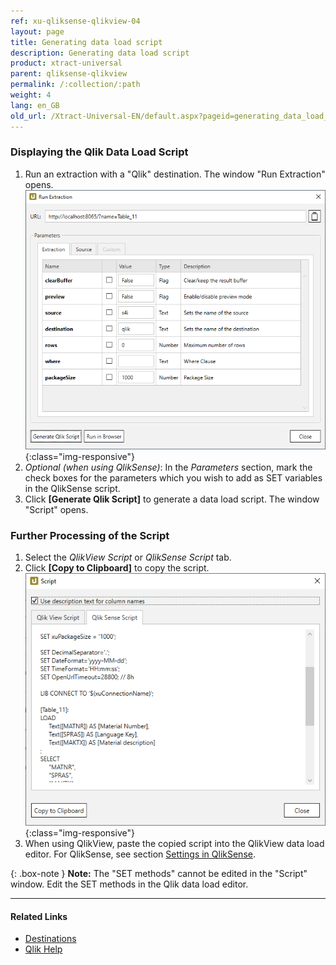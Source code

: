 ```yaml
---
ref: xu-qliksense-qlikview-04
layout: page
title: Generating data load script
description: Generating data load script
product: xtract-universal
parent: qliksense-qlikview
permalink: /:collection/:path
weight: 4
lang: en_GB
old_url: /Xtract-Universal-EN/default.aspx?pageid=generating_data_load_script
---
```

### Displaying the Qlik Data Load Script
1. Run an extraction with a "Qlik" destination. The window "Run Extraction" opens.
![XU_qlik_generate_Script](/img/content/XU_qlik_generate_Script.png){:class="img-responsive"}
2. *Optional (when using QlikSense)*: In the *Parameters* section, mark the check boxes for the parameters which you wish to add as SET variables in the QlikSense script.
3. Click **[Generate Qlik Script]** to generate a data load script. The window "Script" opens.

### Further Processing of the Script
1. Select the *QlikView Script* or *QlikSense Script* tab.
2. Click **[Copy to Clipboard]** to copy the script.
![XU_qlik_generate_Script](/img/content/XU_qlik_generate_Script_3.png){:class="img-responsive"}
3. When using QlikView, paste the copied script into the QlikView data load editor. For QlikSense, see section [Settings in QlikSense](./settings-in-qlik-sense).

{: .box-note }
**Note:** The "SET methods" cannot be edited in the "Script" window. Edit the SET methods in the Qlik data load editor. 


****
#### Related Links
- [Destinations](./xu-destinations)
- [Qlik Help](https://help.qlik.com/)

